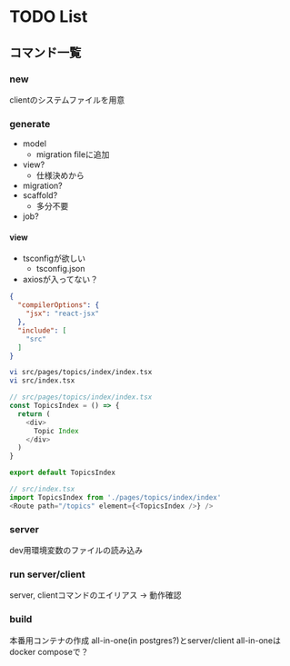 # TODO List

## コマンド一覧

### new

clientのシステムファイルを用意

### generate

- model
  - migration fileに追加
- view?
  - 仕様決めから
- migration?
- scaffold?
  - 多分不要
- job?

#### view

- tsconfigが欲しい
  - tsconfig.json
- axiosが入ってない？

```json
{
  "compilerOptions": {
    "jsx": "react-jsx"
  },
  "include": [
    "src"
  ]
}
```

```bash
vi src/pages/topics/index/index.tsx
vi src/index.tsx
```

```js
// src/pages/topics/index/index.tsx
const TopicsIndex = () => {
  return (
    <div>
      Topic Index
    </div>
  )
}

export default TopicsIndex

// src/index.tsx
import TopicsIndex from './pages/topics/index/index'
<Route path="/topics" element={<TopicsIndex />} />
```

### server

dev用環境変数のファイルの読み込み

### run server/client

server, clientコマンドのエイリアス
→ 動作確認

### build

本番用コンテナの作成
all-in-one(in postgres?)とserver/client
all-in-oneはdocker composeで？
